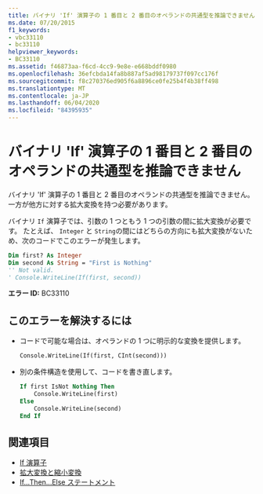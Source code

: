 ```yaml
---
title: バイナリ 'If' 演算子の 1 番目と 2 番目のオペランドの共通型を推論できません
ms.date: 07/20/2015
f1_keywords:
- vbc33110
- bc33110
helpviewer_keywords:
- BC33110
ms.assetid: f46873aa-f6cd-4cc9-9e8e-e668bddf0980
ms.openlocfilehash: 36efcbda14fa8b887af5ad98179737f097cc176f
ms.sourcegitcommit: f8c270376ed905f6a8896ce0fe25b4f4b38ff498
ms.translationtype: MT
ms.contentlocale: ja-JP
ms.lasthandoff: 06/04/2020
ms.locfileid: "84395935"
---
```

# <a name="cannot-infer-a-common-type-for-the-first-and-second-operands-of-the-binary-if-operator"></a>バイナリ 'If' 演算子の 1 番目と 2 番目のオペランドの共通型を推論できません

バイナリ 'If' 演算子の 1 番目と 2 番目のオペランドの共通型を推論できません。 一方が他方に対する拡大変換を持つ必要があります。

バイナリ `If` 演算子では、引数の 1 つともう 1 つの引数の間に拡大変換が必要です。 たとえば、 `Integer` と `String`の間にはどちらの方向にも拡大変換がないため、次のコードでこのエラーが発生します。

```vb
Dim first? As Integer
Dim second As String = "First is Nothing"
'' Not valid.
' Console.WriteLine(If(first, second))
```

**エラー ID:** BC33110

## <a name="to-correct-this-error"></a>このエラーを解決するには

- コードで可能な場合は、オペランドの 1 つに明示的な変換を提供します。

  ```vb
  Console.WriteLine(If(first, CInt(second)))
  ```

- 別の条件構造を使用して、コードを書き直します。

  ```vb
  If first IsNot Nothing Then
      Console.WriteLine(first)
  Else
      Console.WriteLine(second)
  End If
  ```

## <a name="see-also"></a>関連項目

- [If 演算子](../language-reference/operators/if-operator.md)
- [拡大変換と縮小変換](../programming-guide/language-features/data-types/widening-and-narrowing-conversions.md)
- [If...Then...Else ステートメント](../language-reference/statements/if-then-else-statement.md)
